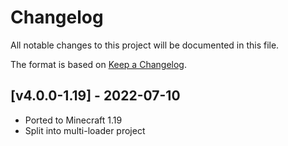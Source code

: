 # Changelog
All notable changes to this project will be documented in this file.

The format is based on [Keep a Changelog].

## [v4.0.0-1.19] - 2022-07-10
- Ported to Minecraft 1.19
- Split into multi-loader project

[Keep a Changelog]: https://keepachangelog.com/en/1.0.0/
